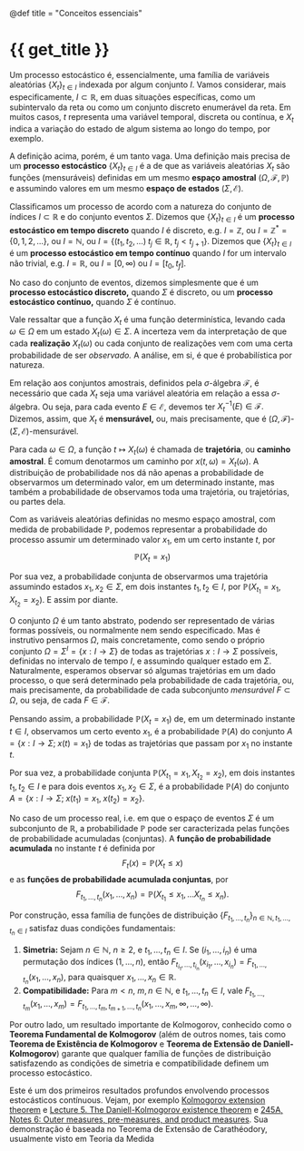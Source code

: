 @def title = "Conceitos essenciais"

# {{ get_title }}

Um processo estocástico é, essencialmente, uma família de variáveis aleatórias $\{X_t\}_{t\in I}$ indexada por algum conjunto $I.$ Vamos considerar, mais especificamente, $I\subset \mathbb{R},$ em duas situações específicas, como um subintervalo da reta ou como um conjunto discreto enumerável da reta. Em muitos casos, $t$ representa uma variável temporal, discreta ou contínua, e $X_t$ indica a variação do estado de algum sistema ao longo do tempo, por exemplo.

A definição acima, porém, é um tanto vaga. Uma definição mais precisa de um **processo estocástico** $\{X_t\}_{t\in I}$ é a de que as variáveis aleatórias $X_t$ são funções (mensuráveis) definidas em um mesmo **espaço amostral** $(\Omega, \mathcal{F}, \mathbb{P})$ e assumindo valores em um mesmo **espaço de estados** $(\Sigma, \mathcal{E}).$

Classificamos um processo de acordo com a natureza do conjunto de índices $I\subset \mathbb{R}$ e do conjunto eventos $\Sigma.$ Dizemos que $\{X_t\}_{t\in I}$ é um **processo estocástico em tempo discreto** quando $I$ é discreto, e.g. $I = \mathbb{Z},$ ou $I=\mathbb{Z}^* = \{0, 1, 2, \ldots\},$ ou $I = \mathbb{N},$ ou $I = \{(t_1, t_2, \ldots)\; t_j \in \mathbb{R}, \; t_j < t_{j+1}\}.$ Dizemos que $\{X_t\}_{t\in I}$ é um **processo estocástico em tempo contínuo** quando $I$ for um intervalo não trivial, e.g. $I=\mathbb{R},$ ou $I=[0, \infty)$ ou $I=[t_0, t_f].$

No caso do conjunto de eventos, dizemos simplesmente que é um **processo estocástico discreto,** quando $\Sigma$ é discreto, ou um **processo estocástico contínuo,** quando $\Sigma$ é contínuo.

Vale ressaltar que a função $X_t$ é uma função determinística, levando cada $\omega \in \Omega$ em um estado $X_t(\omega) \in \Sigma.$ A incerteza vem da interpretação de que cada **realização** $X_t(\omega)$ ou cada conjunto de realizações vem com uma certa probabilidade de ser *observado.* A análise, em si, é que é probabilística por natureza.

Em relação aos conjuntos amostrais, definidos pela $\sigma$-álgebra $\mathcal{F},$ é necessário que cada $X_t$ seja uma variável aleatória em relação a essa $\sigma$-álgebra. Ou seja, para cada evento $E\in \mathcal{E},$ devemos ter $X_t^{-1}(E)\in \mathcal{F}.$ Dizemos, assim, que $X_t$ é **mensurável,** ou, mais precisamente, que é $(\Omega, \mathcal{F})$-$(\Sigma, \mathcal{E})$-mensurável.

Para cada $\omega\in \Omega,$ a função $t \mapsto X_t(\omega)$ é chamada de **trajetória**, ou **caminho amostral**. É comum denotarmos um caminho por $x(t, \omega) = X_t(\omega).$ A distribuição de probabilidade nos dá não apenas a probabilidade de observarmos um determinado valor, em um determinado instante, mas também a probabilidade de observamos toda uma trajetória, ou trajetórias, ou partes dela. 

Com as variáveis aleatórias definidas no mesmo espaço amostral, com medida de probabilidade $\mathbb{P},$ podemos representar a probabilidade do processo assumir um determinado valor $x_1,$ em um certo instante $t,$ por
$$
\mathbb{P}(X_t = x_1)
$$

Por sua vez, a probabilidade conjunta de observarmos uma trajetória assumindo estados $x_1, x_2\in \Sigma,$ em dois instantes $t_1, t_2 \in I,$ por $\mathbb{P}(X_{t_1} = x_1, X_{t_2} = x_2).$ E assim por diante.

O conjunto $\Omega$ é um tanto abstrato, podendo ser representado de várias formas possíveis, ou normalmente nem sendo especificado. Mas é instrutivo pensarmos $\Omega,$ mais concretamente, como sendo o próprio conjunto $\Omega = \Sigma^I = \{x:I \rightarrow \Sigma\}$ de todas as trajetórias $x:I \rightarrow \Sigma$ possíveis, definidas no intervalo de tempo $I,$ e assumindo qualquer estado em $\Sigma.$ Naturalmente, esperamos observar só algumas trajetórias em um dado processo, o que será determinado pela probabilidade de cada trajetória, ou, mais precisamente, da probabilidade de cada subconjunto *mensurável* $F\subset \Omega,$ ou seja, de cada $F\in\mathcal{F}.$

Pensando assim, a probabilidade $\mathbb{P}(X_t = x_1)$ de, em um determinado instante $t\in I,$ observamos um certo evento $x_1,$ é a probabilidade $\mathbb{P}(A)$ do conjunto $A = \{x:I \rightarrow \Sigma; \;x(t) = x_1\}$ de todas as trajetórias que passam por $x_1$ no instante $t.$

Por sua vez, a probabilidade conjunta $\mathbb{P}(X_{t_1} = x_1, X_{t_2} = x_2),$ em dois instantes $t_1, t_2 \in I$ e para dois eventos $x_1, x_2\in \Sigma,$ é a probabilidade $\mathbb{P}(A)$ do conjunto $A = \{x:I \rightarrow \Sigma; \;x(t_1) = x_1, \;x(t_2) = x_2\}.$

No caso de um processo real, i.e. em que o espaço de eventos $\Sigma$ é um subconjunto de $\mathbb{R},$ a probabilidade $\mathbb{P}$ pode ser caracterizada pelas funções de probabilidade acumuladas (conjuntas). A **função de probabilidade acumulada** no instante $t$ é definida por
$$
F_t(x) = \mathbb{P}(X_t \leq x)
$$
e as **funções de probabilidade acumulada conjuntas**, por
$$
F_{t_1, \ldots, t_n}(x_1, \ldots, x_n) = \mathbb{P}(X_{t_1} \leq x_1, \ldots X_{t_n} \leq x_n).
$$

Por construção, essa família de funções de distribuição $\{F_{t_1, \ldots, t_n}\}_{n\in \mathbb{N}, t_1, \ldots, t_n \in I}$ satisfaz duas condições fundamentais:

1. **Simetria:** Sejam $n\in \mathbb{N},$ $n \geq 2,$ e $t_1, \ldots, t_n\in I.$ Se $(i_1, \ldots, i_n)$ é uma permutação dos índices $(1, \ldots, n),$ então $F_{t_{i_1}, \ldots, t_{i_n}}(x_{i_1}, \ldots, x_{i_n}) = F_{t_1, \ldots, t_n}(x_1, \ldots, x_n),$ para quaisquer $x_1, \ldots, x_n \in \mathbb{R}.$
2. **Compatibilidade:** Para $m < n,$ $m, n \in \mathbb{N},$ e $t_1, \ldots, t_n \in I,$ vale $F_{t_1, \ldots, t_m}(x_1, \ldots, x_m) = F_{t_1, \ldots, t_m, t_{m+1}, \ldots, t_n}(x_1, \ldots, x_m, \infty, \ldots, \infty).$

Por outro lado, um resultado importante de Kolmogorov, conhecido como o **Teorema Fundamental de Kolmogorov** (além de outros nomes, tais como **Teorema de Existência de Kolmogorov** e **Teorema de Extensão de Daniell-Kolmogorov**) garante que qualquer família de funções de distribuição satisfazendo as condições de simetria e compatibilidade definem um processo estocástico.

Este é um dos primeiros resultados profundos envolvendo processos estocásticos contínuous. Vejam, por exemplo [Kolmogorov extension theorem](https://en.wikipedia.org/wiki/Kolmogorov_extension_theorem) e [Lecture 5. The Daniell-Kolmogorov existence theorem](https://fabricebaudoin.wordpress.com/2012/03/25/lecture-5-the-daniell-kolmogorov-existence-theorem/) e [245A, Notes 6: Outer measures, pre-measures, and product measures](https://terrytao.wordpress.com/2010/10/30/245a-notes-6-outer-measures-pre-measures-and-product-measures/). Sua demonstração é baseada no Teorema de Extensão de Carathéodory, usualmente visto em Teoria da Medida
